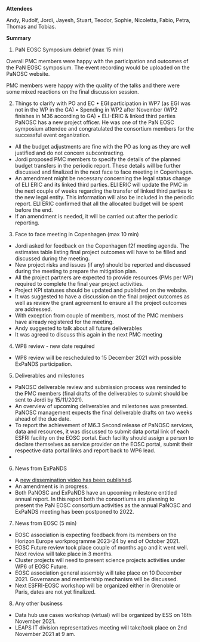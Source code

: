 **Attendees**

Andy, Rudolf, Jordi, Jayesh, Stuart, Teodor, Sophie, Nicoletta, Fabio, Petra, Thomas and Tobias.

**Summary**

1.	PaN EOSC Symposium debrief (max 15 min)

Overall PMC members were happy with the participation and outcomes of the PaN EOSC symposium. The event recording would be uploaded on the PaNOSC website. 

PMC members were happy with the quality of the talks and there were some mixed reactions on the final discussion session. 

2.	Things to clarify with PO and EC
•	EGI participation in WP7 (as EGI was not in the WP in the GA)
•	Spending in WP2 after November (WP2 finishes in M36 according to GA)
•	ELI-ERIC & linked third parties
PaNOSC has a new project officer. He was one of the PaN EOSC symposium attendee and congratulated the consortium members for the successful event organization. 

-	All the budget adjustments are fine with the PO as long as they are well justified and do not concern subcontracting. 
-	Jordi proposed PMC members to specify the details of the planned budget transfers in the periodic report. These details will be further discussed and finalized in the next face to face meeting in Copenhagen. 
-	An amendment might be necessary concerning the legal status change of ELI ERIC and its linked third parties.  ELI ERIC will update the PMC in the next couple of weeks regarding the transfer of linked third parties to the new legal entity. This information will also be included in the periodic report. ELI ERIC confirmed that all the allocated budget will be spent before the end. 
-	If an amendment is needed, it will be carried out after the periodic reporting. 


3.	Face to face meeting in Copenhagen (max 10 min)

-	Jordi asked for feedback on the Copenhagen f2f meeting agenda. The estimates table listing final project outcomes will have to be filled and discussed during the meeting.  
-	New project risks and issues (if any) should be reported and discussed during the meeting to prepare the mitigation plan.
-	All the project partners are expected to provide resources (PMs per WP) required to complete the final year project activities.
-	Project KPI statuses should be updated and published on the website. 
-	It was suggested to have a discussion on the final project outcomes as well as review the grant agreement to ensure all the project outcomes are addressed.
-	With exception from couple of members, most of the PMC members have already registered for the meeting. 
-	Andy suggested to talk about all future deliverables
-	It was agreed to discuss this again in the next PMC meeting

4.	WP8 review - new date required  
-	WP8 review will be rescheduled to 15 December 2021 with possible ExPaNDS participation.

5.	Deliverables and milestones
-	PaNOSC deliverable review and submission process was reminded to the PMC members (final drafts of the deliverables to submit should be sent to Jordi by 15/11/2021). 
-	An overview of upcoming deliverables and milestones was presented. PaNOSC management expects the final deliverable drafts on two weeks ahead of the due date. 
-	To report the achievement of M6.3 Second release of PaNOSC services, data and resources, it was discussed to submit data portal link of each ESFRI facility on the EOSC portal. Each facility should assign a person to declare themselves as service provider on the EOSC portal, submit their respective data portal links and report back to WP6 lead. 
-	
6.	News from ExPaNDS 
-	A [new dissemination video has been published](https://expands.eu/videos/).
-	An amendment is in progress.
-	Both PaNOSC and ExPaNDS have an upcoming milestone entitled annual report. In this report both the consortiums are planning to present the PaN EOSC consortium activities as the annual PaNOSC and ExPaNDS meeting has been postponed to 2022.

7.	News from EOSC (5 min)  
-	EOSC association is expecting feedback from its members on the Horizon Europe workprogramme 2023-24 by end of October 2021.
-	EOSC Future review took place couple of months ago and it went well. Next review will take place in 3 months. 
-	Cluster projects will need to present science projects activities under WP6 of EOSC Future. 
-	EOSC association general assembly will take place on 10 December 2021. Governance and membership mechanism will be discussed.
-	Next ESFRI-EOSC workshop will be organized either in Grenoble or Paris, dates are not yet finalized.  

8.	Any other business
-	Data hub use cases workshop (virtual) will be organized by ESS on 16th November 2021. 
-	LEAPS IT division representatives meeting will take/took place on 2nd November 2021 at 9 am. 
